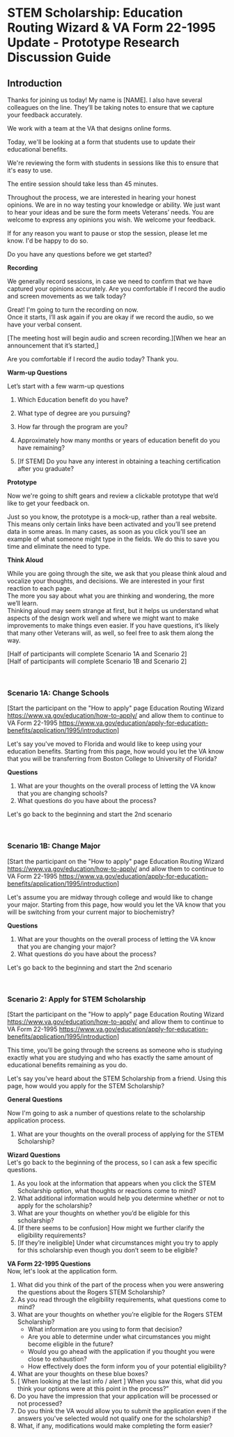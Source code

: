 # STEM Scholarship: Education Routing Wizard & VA Form 22-1995 Update - Prototype Research Discussion Guide 

## Introduction 

Thanks for joining us today! My name is [NAME]. I also have several colleagues on the line.  They’ll be taking notes to ensure that we capture your feedback accurately. 

We work with a team at the VA that designs online forms. 

Today, we'll be looking at a form that students use to update their educational benefits.

We're reviewing the form with students in sessions like this to ensure that it's easy to use.

The entire session should take less than 45 minutes.

Throughout the process, we are interested in hearing your honest opinions. We are in no way testing your knowledge or ability. We just want to hear your ideas and be sure the form meets Veterans’ needs. 
You are welcome to express any opinions you wish. We welcome your feedback.

If for any reason you want to pause or stop the session, please let me know. I'd be happy to do so.

Do you have any questions before we get started?

**Recording**

We generally record sessions, in case we need to confirm that we have captured your opinions accurately. 
Are you comfortable if I record the audio and screen movements as we talk today? 

Great! I'm going to turn the recording on now.  
Once it starts, I’ll ask again if you are okay if we record the audio, so we have your verbal consent.

[The meeting host will begin audio and screen recording.][When we hear an announcement that it’s started,] 

Are you comfortable if I record the audio today? Thank you. 

**Warm-up Questions**

Let’s start with a few warm-up questions 

1.	Which Education benefit do you have?

2.	What type of degree are you pursuing?

3.	How far through the program are you?

4.  Approximately how many months or years of education benefit do you have remaining?

5.	[If STEM] Do you have any interest in obtaining a teaching certification after you graduate?


**Prototype**

Now we're going to shift gears and review a clickable prototype that we’d like to get your feedback on. 

Just so you know, the prototype is a mock-up, rather than a real website.  This means only certain links have been activated and you’ll see pretend data in some areas. In many cases, as soon as you click you'll see an example of what someone might type in the fields.  We do this to save you time and eliminate the need to type.


**Think Aloud**

While you are going through the site, we ask that you please think aloud and vocalize your thoughts, and decisions. 
We are interested in your first reaction to each page.  
The more you say about what you are thinking and wondering, the more we’ll learn.  
Thinking aloud may seem strange at first, but it helps us understand what aspects of the design work well and where we might want to make improvements to make things even easier.
If you have questions, it’s likely that many other Veterans will, as well, so feel free to ask them along the way.

[Half of participants will complete Scenario 1A and Scenario 2]  
[Half of participants will complete Scenario 1B and Scenario 2]


&nbsp; 
&nbsp; 

### Scenario 1A: Change Schools

[Start the participant on the "How to apply" page Education Routing Wizard  
https://www.va.gov/education/how-to-apply/ and allow them to continue to VA Form 22-1995
https://www.va.gov/education/apply-for-education-benefits/application/1995/introduction]

Let's say you've moved to Florida and would like to keep using your education benefits.  Starting from this page, how would you let the VA know that you will be transferring from Boston College to University of Florida?

**Questions**
1. What are your thoughts on the overall process of letting the VA know that you are changing schools?
2. What questions do you have about the process?

Let's go back to the beginning and start the 2nd scenario 

&nbsp; 
&nbsp; 

### Scenario 1B: Change Major

[Start the participant on the "How to apply" page Education Routing Wizard  
https://www.va.gov/education/how-to-apply/ and allow them to continue to VA Form 22-1995
https://www.va.gov/education/apply-for-education-benefits/application/1995/introduction]

Let's assume you are midway through college and would like to change your major. Starting from this page, how would you let the VA know that you will be switching from your current major to biochemistry?

**Questions**
1. What are your thoughts on the overall process of letting the VA know that you are changing your major?
2. What questions do you have about the process?

Let's go back to the beginning and start the 2nd scenario  

&nbsp; 
&nbsp; 

### Scenario 2: Apply for STEM Scholarship

[Start the participant on the "How to apply" page Education Routing Wizard  
https://www.va.gov/education/how-to-apply/ and allow them to continue to VA Form 22-1995
https://www.va.gov/education/apply-for-education-benefits/application/1995/introduction]
  
This time, you'll be going through the screens as someone who is studying exactly what you are studying and who has exactly the same amount of educational benefits remaining as you do. 

Let's say you've heard about the STEM Scholarship from a friend.  Using this page, how would you apply for the STEM Scholarship?   

**General Questions**

Now I'm going to ask a number of questions relate to the scholarship application process.

1. What are your thoughts on the overall process of applying for the STEM Scholarship?

**Wizard Questions**  
Let's go back to the beginning of the process, so I can ask a few specific questions.  
1. As you look at the information that appears when you click the STEM Scholarship option, what thoughts or reactions come to mind?
2. What additional information would help you determine whether or not to apply for the scholarship?
3. What are your thoughts on whether you’d be eligible for this scholarship?
4. [If there seems to be confusion] How might we further clarify the eligibility requirements? 
5. [If they’re ineligible] Under what circumstances might you try to apply for this scholarship even though you don’t seem to be eligible?


**VA Form 22-1995 Questions**  
Now, let's look at the application form.  
1. What did you think of the part of the process when you were answering the questions about the Rogers STEM Scholarship?
2. As you read through the eligibility requirements, what questions come to mind?
3. What are your thoughts on whether you’re eligible for the Rogers STEM Scholarship?  
    * What information are you using to form that decision?
    * Are you able to determine under what circumstances you might become eligible in the future?
    * Would you go ahead with the application if you thought you were close to exhaustion?
    * How effectively does the form inform you of your potential eligibility?
4. What are your thoughts on these blue boxes? 
5. [ When looking at the last info / alert ] When you saw this, what did you think your options were at this point in the process?” 
6. Do you have the impression that your application will be processed or not processed?
7. Do you think the VA would allow you to submit the application even if the answers you've selected would not qualify one for the scholarship?
8. What, if any, modifications would make completing the form easier?
